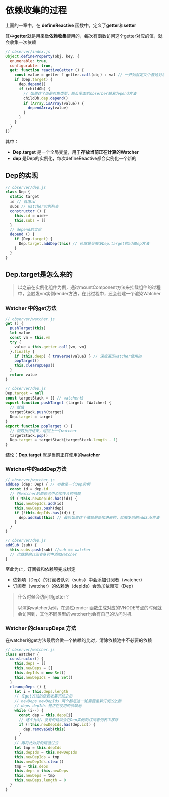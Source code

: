 # 依赖收集的过程

上面的一章中，在 **defineReactive** 函数中，定义了**getter**和**setter**

其中**getter**就是用来做**依赖收集**使用的，每次有函数访问这个getter对应的值，就会收集一次依赖

```js
// observer/index.js
Object.defineProperty(obj, key, {
  enumerable: true,
  configurable: true,
  get: function reactiveGetter () {
    const value = getter ? getter.call(obj) : val // 一开始就定义个普通对象，getter是空
    if (Dep.target) {
      dep.depend()
      if (childOb) {
        // 如果这个值是对象类型，那么里面的obserber触发depend方法
        childOb.dep.depend()
        if (Array.isArray(value)) {
          dependArray(value)
        }
      }
    }
  }
})
```

其中：

- **Dep.target** 是一个全局变量，用于**存放当前正在计算的Watcher**
- **dep** 是Dep的实例化，每次defineReactive都会实例化一个新的



## Dep的实现

```js
// observer/dep.js
class Dep {
  static target
  id // 自增id
  subs // Watcher实例列表
  constructor () {
    this.id = uid++
    this.subs = []
  }
  // depend的实现
  depend () {
    if (Dep.target) {
      Dep.target.addDep(this) // 也就是会触发Dep.target的addDep方法
    }
  }
}
```

## Dep.target是怎么来的

> 以之前在实例化组件为例，通过mountComponent方法来挂载组件的过程中，会触发vm实例render方法，在此过程中，还会创建一个渲染Watcher

### Watcher 中的get方法

```js
// observer/watcher.js
get () {
  pushTarget(this)
  let value
  const vm = this.vm
  try {
    value = this.getter.call(vm, vm)
  }.finally {
    if (this.deep) { traverse(value) } // 深度遍历watcher使用的
    popTarget()
    this.clearupDeps()
  }
  return value
}
```

```js
// observer/dep.js
Dep.target = null
const targetStack = [] // watcher栈
export function pushTarget (target: ?Watcher) {
  // 赋值
  targetStack.push(target)
  Dep.target = target
}
export function popTarget () {
  // 函数执行结束，返回上一个watcher
  targetStack.pop()
  Dep.target = targetStack[targetStack.length - 1]
}
```

结论：**Dep.target** 就是当前正在使用的**watcher**



### Watcher中的addDep方法

```js
// observer/watcher.js
addDep (dep: Dep) { // 参数是一个Dep实例
  const id = dep.id
  // 在watcher的依赖池中添加传入的依赖
  if (!this.newDepIds.has(id)) {
    this.newDepIds.add(id)
    this.newDeps.push(dep)
    if (!this.depIds.has(id)) {
      dep.addSub(this) // 最后如果这个依赖是新加进来的，就触发他的addSub方法
    }
  }
}
```

```js
// observer/dep.js
addSub (sub) {
  this.subs.push(sub) //sub == watcher
  // 也就是向订阅者队列中添加watcher
}
```

至此为止，订阅者和依赖项完成绑定

- 依赖项（Dep）的订阅者队列（subs）中会添加订阅者（watcher）
- 订阅者（watcher）的依赖池（depIds）会添加依赖项（Dep）

> 什么时候会访问到getter？
>
> 以渲染watcher为例，在通过render 函数生成对应的VNODE节点的时候就会访问到，其他不同类型的watcher也会有自己的访问时机



### Watcher 的clearupDeps 方法

在watcher的get方法最后会做一个依赖的比对，清除依赖池中不必要的依赖

```js
// observer/watcher.js
class Watcher {
  constructor() {
    this.deps = []
    this.newDeps = []
    this.depIds = new Set()
    this.newDepIds = new Set()
  }
  cleanupDeps () {
    let i = this.deps.length
    // 在get方法的依赖收集完成之后
    // newDeps newDepIds 两个都是这一轮需要重新订阅的依赖
    // deps depIds 是正在使用的依赖池
    while (i--) {
      const dep = this.deps[i]
      // 逐个比对，没有的话就会在Dep实例的订阅者列表中移除
      if (!this.newDepIds.has(dep.id)) {
        dep.removeSub(this)
      }
    }
    // 再将比对好的赋值过去
    let tmp = this.depIds
    this.depIds = this.newDepIds
    this.newDepIds = tmp
    this.newDepIds.clear()
    tmp = this.deps
    this.deps = this.newDeps
    this.newDeps = tmp
    this.newDeps.length = 0
  }
}
```

